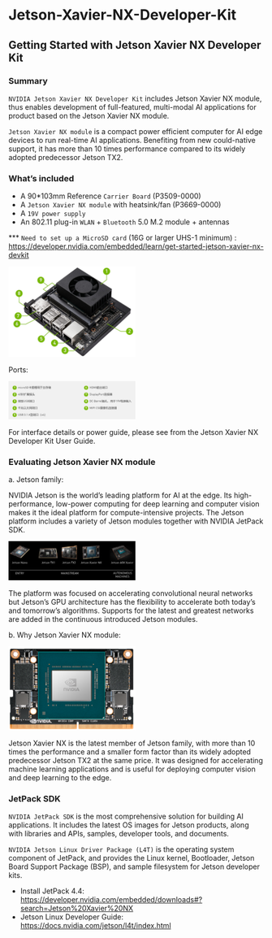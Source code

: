 # Jetson-Xavier-NX-Developer-Kit
## Getting Started with Jetson Xavier NX Developer Kit

### Summary

`NVIDIA Jetson Xavier NX Developer Kit` includes Jetson Xavier NX module, thus enables development of full-featured, multi-modal AI applications for product based on the Jetson Xavier NX module. 

`Jetson Xavier NX module` is a compact power efficient computer for AI edge devices to run real-time AI applications. Benefiting from new could-native support, it has more than 10 times performance compared to its widely adopted predecessor Jetson TX2.


### What’s included

* A 90*103mm Reference `Carrier Board` (P3509-0000)
*	A `Jetson Xavier NX module` with heatsink/fan (P3669-0000)
*	A `19V power supply`
*	An 802.11 plug-in `WLAN` + `Bluetooth` 5.0 M.2 module + antennas

*** `Need to set up a MicroSD card` (16G or larger UHS-1 minimum) : https://developer.nvidia.com/embedded/learn/get-started-jetson-xavier-nx-devkit

<img src="https://github.com/zhanghan4521/Jetson-Xavier-NX-Developer-Kit/raw/master/2020-09-03T00_38_34.png" width="250">

Ports:

<img src="https://github.com/zhanghan4521/Jetson-Xavier-NX-Developer-Kit/raw/master/2020-09-03T00_39_10.png" width="250">

For interface details or power guide, please see from the Jetson Xavier NX Developer Kit User Guide.


### Evaluating Jetson Xavier NX module

a.	Jetson family:

NVIDIA Jetson is the world’s leading platform for AI at the edge. Its high-performance, low-power computing for deep learning and computer vision makes it the ideal platform for compute-intensive projects. The Jetson platform includes a variety of Jetson modules together with NVIDIA JetPack SDK. 

<img src="https://github.com/zhanghan4521/Jetson-Xavier-NX-Developer-Kit/raw/master/2020-09-03T01_00_57.png" width="250">

The platform was focused on accelerating convolutional neural networks but Jetson’s GPU architecture has the flexibility to accelerate both today’s and tomorrow’s algorithms. Supports for the latest and greatest networks are added in the continuous introduced Jetson modules.

b.	Why Jetson Xavier NX module:

<img src="https://github.com/zhanghan4521/Jetson-Xavier-NX-Developer-Kit/raw/master/2020-09-04T03_38_45.png" width="250">

Jetson Xavier NX is the latest member of Jetson family, with more than 10 times the performance and a smaller form factor than its widely adopted predecessor Jetson TX2 at the same price. It was designed for accelerating machine learning applications and is useful for deploying computer vision and deep learning to the edge. 


### JetPack SDK

`NVIDIA JetPack SDK` is the most comprehensive solution for building AI applications. It includes the latest OS images for Jetson products, along with libraries and APIs, samples, developer tools, and documents.

`NVIDIA Jetson Linux Driver Package (L4T)` is the operating system component of JetPack, and provides the Linux kernel, Bootloader, Jetson Board Support Package (BSP), and sample filesystem for Jetson developer kits.

* Install JetPack 4.4:
https://developer.nvidia.com/embedded/downloads#?search=Jetson%20Xavier%20NX
*	Jetson Linux Developer Guide: 
https://docs.nvidia.com/jetson/l4t/index.html

